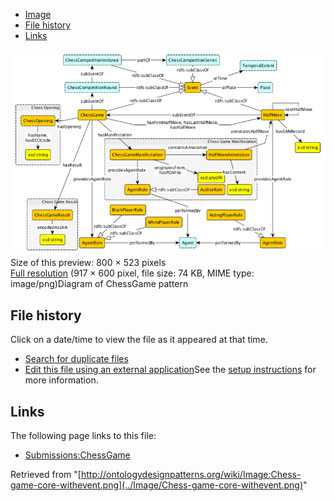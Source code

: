 * [Image](../Image/Chess-game-core-withevent.png#file)
* [File history](../Image/Chess-game-core-withevent.png#filehistory)
* [Links](../Image/Chess-game-core-withevent.png#filelinks)

[![Image:Chess-game-core-withevent.png](../images/thumb/2/25/Chess-game-core-withevent.png/800px-Chess-game-core-withevent.png)](../images/2/25/Chess-game-core-withevent.png)  
Size of this preview: 800 × 523 pixels  
[Full resolution](../images/2/25/Chess-game-core-withevent.png)‎ (917 × 600 pixel, file size: 74 KB, MIME type: image/png)Diagram of ChessGame pattern




## File history

Click on a date/time to view the file as it appeared at that time.



  
* [Search for duplicate files](http://ontologydesignpatterns.org/wiki/Special:FileDuplicateSearch/Chess-game-core-withevent.png "Special:FileDuplicateSearch/Chess-game-core-withevent.png")
* [Edit this file using an external application](http://ontologydesignpatterns.org/wiki/index.php?title=Image:Chess-game-core-withevent.png&action=edit&externaledit=true&mode=file "Image:Chess-game-core-withevent.png")See the [setup instructions](http://www.mediawiki.org/wiki/Manual:External_editors "http://www.mediawiki.org/wiki/Manual:External_editors") for more information.

## Links



The following page links to this file:


* [Submissions:ChessGame](../Submissions/ChessGame "Submissions:ChessGame")


Retrieved from "[http://ontologydesignpatterns.org/wiki/Image:Chess-game-core-withevent.png](../Image/Chess-game-core-withevent.png)"